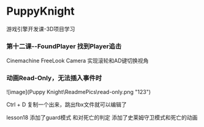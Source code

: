 # PuppyKnight
游戏引擎开发课-3D项目学习

### 第十二课--FoundPlayer 找到Player追击
Cinemachine FreeLook Camera
实现滚轮和AD键切换视角

### 动画Read-Only，无法插入事件时

![image](Puppy Knight\ReadmePics\read-only.png "123")

Ctrl + D 复制一个出来，跳出fbx文件就可以编辑了

lesson18
添加了guard模式
和对死亡的判定
添加了史莱姆守卫模式和死亡的动画

